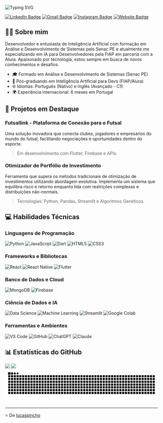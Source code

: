<p align="left">
  <img src="https://readme-typing-svg.herokuapp.com?font=Fira+Code&weight=600&size=28&pause=1000&color=FFFFFF&width=435&lines=%F0%9F%91%8B+Ol%C3%A1%2C+me+chamo+Lucas!" alt="Typing SVG" />
</p>

[![LinkedIn Badge](https://img.shields.io/badge/-LinkedIn-0077B5?style=flat-square&logo=linkedin&logoColor=white&link=https://www.linkedin.com/in/lucaspincho/)](https://www.linkedin.com/in/lucaspincho/)
[![Gmail Badge](https://img.shields.io/badge/-E-mail-c14438?style=flat-square&logo=Gmail&logoColor=white&link=mailto:lucas@pincho.com.br)](mailto:lucas@pincho.com.br)
[![Instagram Badge](https://img.shields.io/badge/-Instagram-E4405F?style=flat-square&logo=instagram&logoColor=white&link=https://www.instagram.com/lucaspincho/)](https://www.instagram.com/lucas_pincho/)
[![Website Badge](https://img.shields.io/badge/-Meu_Site-0D47A1?style=flat-square&logo=react&logoColor=white&link=https://lucas.pincho.com.br)](https://lucas.pincho.com.br)

## 🙋‍♂️ Sobre mim
Desenvolvedor e entusiasta de Inteligência Artificial com formação em Análise e Desenvolvimento de Sistemas pelo Senac PE e atualmente me especializando em IA para Desenvolvedores pela FIAP em parceria com a Alura. Apaixonado por tecnologia, estou sempre em busca de novos conhecimentos e desafios.

- 🎓 Formado em Análise e Desenvolvimento de Sistemas (Senac PE)
- 🤖 Pós-graduando em Inteligência Artificial para Devs (FIAP/Alura)
- 🌐 Idiomas: Português (Nativo) e Inglês (Avançado - C1)
- 🌍 Experiência internacional: 6 meses em Portugal

## 🚀 Projetos em Destaque

### Futsallink - Plataforma de Conexão para o Futsal
Uma solução inovadora que conecta clubes, jogadores e empresários do mundo do futsal, facilitando negociações e oportunidades dentro do esporte.
> Em desenvolvimento com Flutter, Firebase e APIs.

### Otimizador de Portfólio de Investimento
Ferramenta que supera os métodos tradicionais de otimização de investimentos utilizando abordagem evolutiva. Implementa um sistema que equilibra risco e retorno enquanto lida com restrições complexas e distribuições não-normais.
> Tecnologias: Python, Pandas, Streamlit e Algoritmos Genéticos.

## 💻 Habilidades Técnicas

### Linguagens de Programação
![Python](https://img.shields.io/badge/-Python-3776AB?style=flat-square&logo=python&logoColor=white)
![JavaScript](https://img.shields.io/badge/-JavaScript-F7DF1E?style=flat-square&logo=javascript&logoColor=black)
![Dart](https://img.shields.io/badge/-Dart-0175C2?style=flat-square&logo=dart&logoColor=white)
![HTML5](https://img.shields.io/badge/-HTML5-E34F26?style=flat-square&logo=html5&logoColor=white)
![CSS3](https://img.shields.io/badge/-CSS3-1572B6?style=flat-square&logo=css3&logoColor=white)

### Frameworks e Bibliotecas
![React](https://img.shields.io/badge/-React-61DAFB?style=flat-square&logo=react&logoColor=black)
![React Native](https://img.shields.io/badge/-React_Native-61DAFB?style=flat-square&logo=react&logoColor=black)
![Flutter](https://img.shields.io/badge/-Flutter-02569B?style=flat-square&logo=flutter&logoColor=white)

### Banco de Dados e Cloud
![MongoDB](https://img.shields.io/badge/-MongoDB-47A248?style=flat-square&logo=mongodb&logoColor=white)
![Firebase](https://img.shields.io/badge/-Firebase-FFCA28?style=flat-square&logo=firebase&logoColor=black)

### Ciência de Dados e IA
![Data Science](https://img.shields.io/badge/-Data_Science-FF4500?style=flat-square&logo=python&logoColor=white)
![Machine Learning](https://img.shields.io/badge/-Machine_Learning-102230?style=flat-square&logo=tensorflow&logoColor=white)
![Streamlit](https://img.shields.io/badge/-Streamlit-FF4B4B?style=flat-square&logo=streamlit&logoColor=white)
![Google Colab](https://img.shields.io/badge/-Google_Colab-F9AB00?style=flat-square&logo=googlecolab&logoColor=white)

### Ferramentas e Ambientes
![VS Code](https://img.shields.io/badge/-VS_Code-007ACC?style=flat-square&logo=visual-studio-code&logoColor=white)
![GitHub](https://img.shields.io/badge/-GitHub-181717?style=flat-square&logo=github&logoColor=white)
![ChatGPT](https://img.shields.io/badge/-ChatGPT-412991?style=flat-square&logo=openai&logoColor=white)
![Claude](https://img.shields.io/badge/-Claude-000000?style=flat-square&logo=anthropic&logoColor=white)

## 📊 Estatísticas do GitHub
<div>
  <img height="180em" src="https://github-readme-stats.vercel.app/api?username=lucaspincho&show_icons=true&theme=dracula&include_all_commits=true&count_private=true"/>
  <img height="180em" src="https://github-readme-stats.vercel.app/api/top-langs/?username=lucaspincho&layout=compact&langs_count=7&theme=dracula"/>
</div>

<picture>
  <source media="(prefers-color-scheme: dark)" srcset="https://raw.githubusercontent.com/lucaspincho/lucaspincho/output/github-contribution-grid-snake-dark.svg">
  <source media="(prefers-color-scheme: light)" srcset="https://raw.githubusercontent.com/lucaspincho/lucaspincho/output/github-contribution-grid-snake.svg">
  <img alt="github contribution grid snake animation" src="https://raw.githubusercontent.com/lucaspincho/lucaspincho/output/github-contribution-grid-snake.svg">
</picture>

---

⭐️ De [lucaspincho](https://github.com/lucaspincho)
